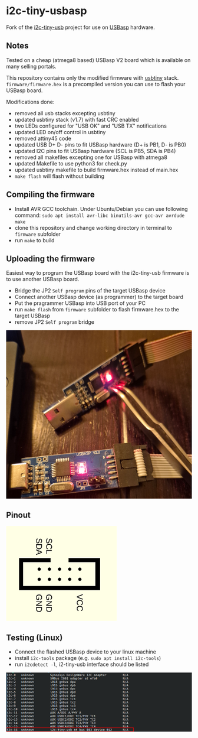 # i2c-tiny-usbasp

Fork of the [i2c-tiny-usb](https://github.com/harbaum/I2C-Tiny-USB) project for use on [USBasp](https://www.fischl.de/usbasp/) hardware.

## Notes

Tested on a cheap (atmega8 based) USBasp V2 board which is available on many selling portals.

This repository contains only the modified firmware with [usbtiny](https://dicks.home.xs4all.nl/avr/usbtiny/) stack.
`firmware/firmware.hex` is a precompiled version you can use to flash your USBasp board.

Modifications done:
- removed all usb stacks excepting usbtiny
- updated usbtiny stack (v1.7) with fast CRC enabled
- two LEDs configured for "USB OK" and "USB TX" notifications
- updated LED on/off control in usbtiny
- removed attiny45 code
- updated USB D+ D- pins to fit USBasp hardware (D+ is PB1, D- is PB0)
- updated I2C pins to fit USBasp hardware (SCL is PB5, SDA is PB4)
- removed all makefiles excepting one for USBasp with atmega8
- updated Makefile to use python3 for check.py
- updated usbtiny makefile to build firmware.hex instead of main.hex
- `make flash` will flash without building

## Compiling the firmware

- Install AVR GCC toolchain. Under Ubuntu/Debian you can use following command: `sudo apt install avr-libc binutils-avr gcc-avr avrdude make`
- clone this repository and change working directory in terminal to `firmware` subfolder
- run `make` to build

## Uploading the firmware

Easiest way to program the USBasp board with the i2c-tiny-usb firmware is to use another USBasp board.

- Bridge the JP2 `Self program` pins of the target USBasp device
- Connect another USBasp device (as programmer) to the target board
- Put the pragrammer USBasp into USB port of your PC
- run `make flash` from `firmware` subfolder to flash firmware.hex to the target USBasp
- remove JP2 `Self program` bridge

![](images/connection.png)


## Pinout

![](images/isp10.png)

## Testing (Linux)

- Connect the flashed USBasp device to your linux machine
- install `i2c-tools` package (e.g. `sudo apt install i2c-tools`)
- run `i2cdetect -l`, i2-tiny-usb interface should be listed

![](images/i2cdetect.png)
